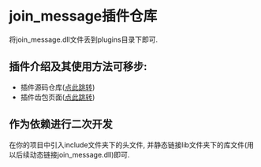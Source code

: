 # join_message插件仓库
将join_message.dll文件丢到plugins目录下即可.

## 插件介绍及其使用方法可移步:
- 插件源码仓库([点此跳转](https://github.com/LymoProjects/joinMessage))
- 插件齿包页面([点此跳转](https://registry.litebds.com/#/join_message))

## 作为依赖进行二次开发
在你的项目中引入include文件夹下的头文件, 并静态链接lib文件夹下的库文件(用以后续动态链接join_message.dll)即可.
